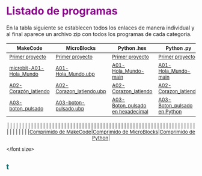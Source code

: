 # <FONT COLOR=#8B008B>Listado de programas</font>

En la tabla siguiente se establecen todos los enlaces de manera individual y al final aparece un archivo zip con todos los programas de cada categoria.

<center>

|<font size="2"> MakeCode |<font size="2"> MicroBlocks |<font size="2"> Python .hex |<font size="2">  Python .py |
|---|---|---|---|
|<font size="2">[Primer proyecto](../programas/makecode/Primer-proyecto.hex)|<font size="2">[Primer proyecto](../programas/ublocks/Primer-proyecto.ubp) |<font size="2">[Primer proyecto](../programas/upy/Primer_proyecto.hex)|<font size="2">[Primer proyecto](../programas/upy/Primer_proyecto-main.py) |
|<font size="2">[microbit-A01-Hola_Mundo](../programas/makecode/microbit-A01-Hola_Mundo.hex) |<font size="2"> [A01-Hola_Mundo.ubp](../programas/ublocks/A01-Hola_Mundo.ubp) |<font size="2">[A01-Hola_Mundo-main](../programas/upy/A01-Hola_Mundo-main.hex) |<font size="2"> [A01-Hola_Mundo-main](../programas/upy/A01-Hola_Mundo-main.py)|
|<font size="2">[A02-Corazón_latiendo](../programas/makecode/microbit-A02-Corazón_latiendo.hex) |<font size="2">[A02-Corazon_latiendo.ubp](../programas/ublocks/A02-Corazon_latiendo.ubp) |<font size="2">[A02-Corazon_latiendo](../programas/upy/A02-Corazon_latiendo.hex) |<font size="2">[A02-Corazon_latiendo](../programas/upy/A02-Corazon_latiendo-main.py) |
|<font size="2">[A03-boton_pulsado](../programas/makecode/microbit-A03-boton_pulsado.hex) |<font size="2"> [A03-boton-pulsado.ubp](../programas/ublocks/A03-boton_pulsado.ubp)|<font size="2">[A03-Boton_pulsado en hexadecimal](../programas/upy/A03-Boton_pulsado.hex) |<font size="2"> [A03-Boton_pulsado en Python](../programas/upy/A03-Boton_pulsado-main.py)|

|<font size="2"> |<font size="2"> |<font size="2"> |<font size="2"> |
|<font size="2"> |<font size="2"> |<font size="2"> |<font size="2"> |
|<font size="2"> |<font size="2"> |<font size="2"> |<font size="2"> |
|<font size="2"> |<font size="2"> |<font size="2"> |<font size="2"> |
|<font size="2"> |<font size="2"> |<font size="2"> |<font size="2"> |
|<font size="2"> |<font size="2"> |<font size="2"> |<font size="2"> |
|<font size="2"> |<font size="2"> |<font size="2"> |<font size="2"> |
|<font size="2"> |<font size="2"> |<font size="2"> |<font size="2"> |
|<font size="2"> |<font size="2"> |<font size="2"> |<font size="2"> |
|<font size="2"> |<font size="2"> |<font size="2"> |<font size="2"> |
|<font size="2"> |<font size="2"> |<font size="2"> |<font size="2"> |
|<font size="2"> |<font size="2"> |<font size="2"> |<font size="2"> |
|<font size="2"> |<font size="2"> |<font size="2"> |<font size="2"> |
|<font size="2"> |<font size="2"> |<font size="2"> |<font size="2"> |
|<font size="2">[Comprimido de MakeCode]()|<font size="2">[Comprimido de MicroBlocks]()|<font size="2">[Comprimido de Python]()|

</center>

</font size>

## <FONT COLOR=#007575>**t**</font>
